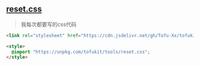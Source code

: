## [reset.css](./reset.css)

> 我每次都要写的css代码

```html
<link rel="stylesheet" href="https://cdn.jsdelivr.net/gh/Tofu-Xx/tofukit/tools/reset.css">
```

```html
<style>
  @import "https://unpkg.com/tofukit/tools/reset.css";
</style>
```
